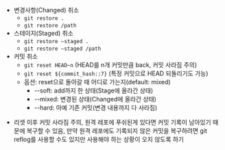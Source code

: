 - 변경사항(Changed) 취소
    - ```git restore .```
    - ```git restore /path```
- 스테이지(Staged) 취소
    - ```git restore —staged .```
    - ```git restore —staged /path```
- 커밋 취소
    - ```git reset HEAD~n``` (HEAD를 n개 커밋만큼 back, 커밋 사라짐 주의)
    - ```git reset ${commit_hash::7}``` (특정 커밋으로 HEAD 되돌리기도 가능)
    - 옵션: reset으로 돌아갈 때 어디로 가는지(default: mixed)
        - --soft: add까지 한 상태(Stage에 올라간 상태)
        - --mixed: 변경된 상태(Changed에 올라간 상태)
        - --hard: 아예 기존 커밋(변경 내용까지 다 사라짐)
        
* 리셋 이후 커밋 사라짐 주의, 원격 레포에 푸쉬된게 있다면 커밋 기록이 남아있기 때문에 복구할 수 있음, 만약 원격 레포에도 기록되지 않은 커밋을 복구하려면 git reflog를 사용할 수도 있지만 사용해야 하는 상황이 오지 않도록 하기
